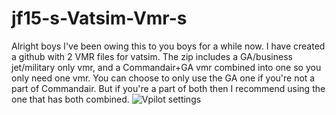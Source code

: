 # jf15-s-Vatsim-Vmr-s
Alright boys I've been owing this to you boys for a while now. I have created a github with 2 VMR files for vatsim. The zip includes a GA/business jet/military only vmr, and a Commandair+GA vmr combined into one so you only need one vmr. You can choose to only use the GA one if you're not a part of Commandair. But if you're a part of both then I recommend using the one that has both combined.
![Vpilot settings](https://github.com/user-attachments/assets/e02c2804-0d0a-4320-8746-d0792366065b)
